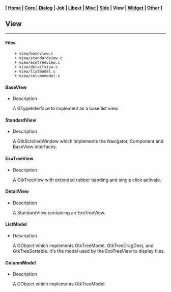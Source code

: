 <link href="style.css" rel="stylesheet"></link>

**[ [Home](00-Home.html) | [Core](01-Core.html) | [Dialog](02-Dialog.html) | [Job](03-Job.html) | [Libext](04-Libext.html) | [Misc](05-Misc.html) | [Side](06-Side.html) | View | [Widget](08-Widget.html) | [Other](99-Other.html) ]**

## View

---

#### Files

```
    + view/baseview.c
    + view/standardview.c
    + view/exotreeview.c
    + view/detailview.c
    + view/listmodel.c
    + view/columnmodel.c
```


#### BaseView

* Description

    A GTypeInterface to implement as a base list view.


#### StandardView

* Description

    A GtkScrolledWindow which implements the Navigator, Component
    and BaseView interfaces.


#### ExoTreeView

* Description

    A GtkTreeView with extended rubber banding and single click activate.


#### DetailView

* Description

    A StandardView containing an ExoTreeView.


#### ListModel

* Description

    A GObject which implements GtkTreeModel, GtkTreeDragDest,
    and GtkTreeSortable. It's the model used by the ExoTreeView
    to display files.


#### ColumnModel

* Description

    A GObject which implements GtkTreeModel.

<br>
<br>
<br>


